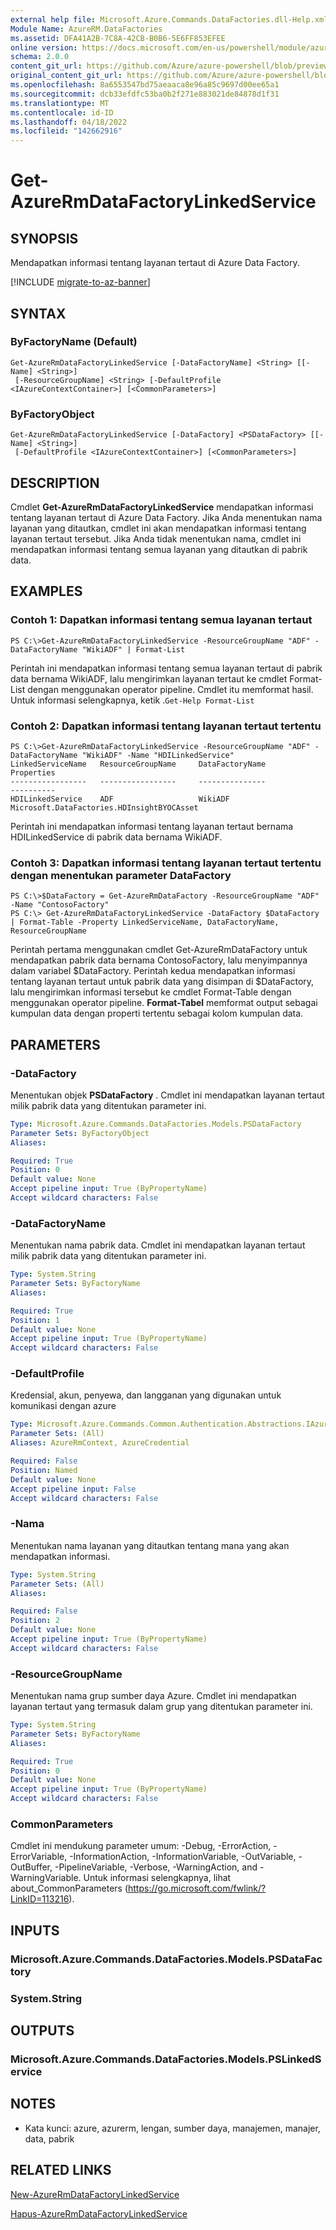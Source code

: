 ```yaml
---
external help file: Microsoft.Azure.Commands.DataFactories.dll-Help.xml
Module Name: AzureRM.DataFactories
ms.assetid: DFA41A2B-7C8A-42CB-B0B6-5E6FF853EFEE
online version: https://docs.microsoft.com/en-us/powershell/module/azurerm.datafactories/get-azurermdatafactorylinkedservice
schema: 2.0.0
content_git_url: https://github.com/Azure/azure-powershell/blob/preview/src/ResourceManager/DataFactories/Commands.DataFactories/help/Get-AzureRmDataFactoryLinkedService.md
original_content_git_url: https://github.com/Azure/azure-powershell/blob/preview/src/ResourceManager/DataFactories/Commands.DataFactories/help/Get-AzureRmDataFactoryLinkedService.md
ms.openlocfilehash: 8a6553547bd75aeaaca8e96a85c9697d00ee65a1
ms.sourcegitcommit: dcb33efdfc53ba0b2f271e883021de84878d1f31
ms.translationtype: MT
ms.contentlocale: id-ID
ms.lasthandoff: 04/18/2022
ms.locfileid: "142662916"
---
```

# Get-AzureRmDataFactoryLinkedService

## SYNOPSIS
Mendapatkan informasi tentang layanan tertaut di Azure Data Factory.

[!INCLUDE [migrate-to-az-banner](../../includes/migrate-to-az-banner.md)]

## SYNTAX

### ByFactoryName (Default)
```
Get-AzureRmDataFactoryLinkedService [-DataFactoryName] <String> [[-Name] <String>]
 [-ResourceGroupName] <String> [-DefaultProfile <IAzureContextContainer>] [<CommonParameters>]
```

### ByFactoryObject
```
Get-AzureRmDataFactoryLinkedService [-DataFactory] <PSDataFactory> [[-Name] <String>]
 [-DefaultProfile <IAzureContextContainer>] [<CommonParameters>]
```

## DESCRIPTION
Cmdlet **Get-AzureRmDataFactoryLinkedService** mendapatkan informasi tentang layanan tertaut di Azure Data Factory.
Jika Anda menentukan nama layanan yang ditautkan, cmdlet ini akan mendapatkan informasi tentang layanan tertaut tersebut.
Jika Anda tidak menentukan nama, cmdlet ini mendapatkan informasi tentang semua layanan yang ditautkan di pabrik data.

## EXAMPLES

### Contoh 1: Dapatkan informasi tentang semua layanan tertaut
```
PS C:\>Get-AzureRmDataFactoryLinkedService -ResourceGroupName "ADF" -DataFactoryName "WikiADF" | Format-List
```

Perintah ini mendapatkan informasi tentang semua layanan tertaut di pabrik data bernama WikiADF, lalu mengirimkan layanan tertaut ke cmdlet Format-List dengan menggunakan operator pipeline.
Cmdlet itu memformat hasil.
Untuk informasi selengkapnya, ketik .`Get-Help Format-List`

### Contoh 2: Dapatkan informasi tentang layanan tertaut tertentu
```
PS C:\>Get-AzureRmDataFactoryLinkedService -ResourceGroupName "ADF" -DataFactoryName "WikiADF" -Name "HDILinkedService"
LinkedServiceName   ResourceGroupName     DataFactoryName              Properties
-----------------   -----------------     ---------------              ----------
HDILinkedService    ADF                   WikiADF                      Microsoft.DataFactories.HDInsightBYOCAsset
```

Perintah ini mendapatkan informasi tentang layanan tertaut bernama HDILinkedService di pabrik data bernama WikiADF.

### Contoh 3: Dapatkan informasi tentang layanan tertaut tertentu dengan menentukan parameter DataFactory
```
PS C:\>$DataFactory = Get-AzureRmDataFactory -ResourceGroupName "ADF" -Name "ContosoFactory"
PS C:\> Get-AzureRmDataFactoryLinkedService -DataFactory $DataFactory | Format-Table -Property LinkedServiceName, DataFactoryName, ResourceGroupName
```

Perintah pertama menggunakan cmdlet Get-AzureRmDataFactory untuk mendapatkan pabrik data bernama ContosoFactory, lalu menyimpannya dalam variabel $DataFactory.
Perintah kedua mendapatkan informasi tentang layanan tertaut untuk pabrik data yang disimpan di $DataFactory, lalu mengirimkan informasi tersebut ke cmdlet Format-Table dengan menggunakan operator pipeline.
**Format-Tabel** memformat output sebagai kumpulan data dengan properti tertentu sebagai kolom kumpulan data.

## PARAMETERS

### -DataFactory
Menentukan objek **PSDataFactory** .
Cmdlet ini mendapatkan layanan tertaut milik pabrik data yang ditentukan parameter ini.

```yaml
Type: Microsoft.Azure.Commands.DataFactories.Models.PSDataFactory
Parameter Sets: ByFactoryObject
Aliases:

Required: True
Position: 0
Default value: None
Accept pipeline input: True (ByPropertyName)
Accept wildcard characters: False
```

### -DataFactoryName
Menentukan nama pabrik data.
Cmdlet ini mendapatkan layanan tertaut milik pabrik data yang ditentukan parameter ini.

```yaml
Type: System.String
Parameter Sets: ByFactoryName
Aliases:

Required: True
Position: 1
Default value: None
Accept pipeline input: True (ByPropertyName)
Accept wildcard characters: False
```

### -DefaultProfile
Kredensial, akun, penyewa, dan langganan yang digunakan untuk komunikasi dengan azure

```yaml
Type: Microsoft.Azure.Commands.Common.Authentication.Abstractions.IAzureContextContainer
Parameter Sets: (All)
Aliases: AzureRmContext, AzureCredential

Required: False
Position: Named
Default value: None
Accept pipeline input: False
Accept wildcard characters: False
```

### -Nama
Menentukan nama layanan yang ditautkan tentang mana yang akan mendapatkan informasi.

```yaml
Type: System.String
Parameter Sets: (All)
Aliases:

Required: False
Position: 2
Default value: None
Accept pipeline input: True (ByPropertyName)
Accept wildcard characters: False
```

### -ResourceGroupName
Menentukan nama grup sumber daya Azure.
Cmdlet ini mendapatkan layanan tertaut yang termasuk dalam grup yang ditentukan parameter ini.

```yaml
Type: System.String
Parameter Sets: ByFactoryName
Aliases:

Required: True
Position: 0
Default value: None
Accept pipeline input: True (ByPropertyName)
Accept wildcard characters: False
```

### CommonParameters
Cmdlet ini mendukung parameter umum: -Debug, -ErrorAction, -ErrorVariable, -InformationAction, -InformationVariable, -OutVariable, -OutBuffer, -PipelineVariable, -Verbose, -WarningAction, and -WarningVariable. Untuk informasi selengkapnya, lihat about_CommonParameters (https://go.microsoft.com/fwlink/?LinkID=113216).

## INPUTS

### Microsoft.Azure.Commands.DataFactories.Models.PSDataFactory

### System.String

## OUTPUTS

### Microsoft.Azure.Commands.DataFactories.Models.PSLinkedService

## NOTES
* Kata kunci: azure, azurerm, lengan, sumber daya, manajemen, manajer, data, pabrik

## RELATED LINKS

[New-AzureRmDataFactoryLinkedService](./New-AzureRmDataFactoryLinkedService.md)

[Hapus-AzureRmDataFactoryLinkedService](./Remove-AzureRmDataFactoryLinkedService.md)


